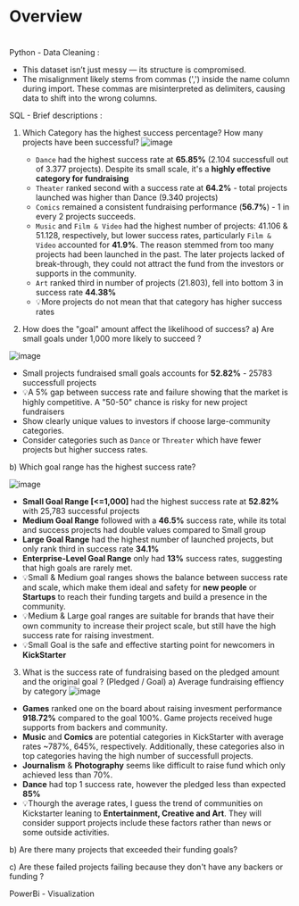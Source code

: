 # Overview

# 
Python - Data Cleaning :
- This dataset isn’t just messy — its structure is compromised.
- The misalignment likely stems from commas (',') inside the name column during import. These commas are misinterpreted as delimiters, causing data to shift into the wrong columns.

SQL - Brief descriptions :
1.  Which Category has the highest success percentage? How many projects have been successful?
![image](https://github.com/user-attachments/assets/b3de002d-eaac-486c-9c44-79f935acf337)
    - `Dance` had the highest success rate at **65.85%** (2.104 successfull out of 3.377 projects). Despite its small scale, it's a **highly effective category for fundraising**
    - `Theater` ranked second with a success rate at **64.2%** - total projects launched was higher than Dance (9.340 projects)
    - `Comics` remained a consistent fundraising performance (**56.7%**) - 1 in every 2 projects succeeds.
    - `Music` and `Film & Video` had the highest number of projects: 41.106 & 51.128, respectively, but lower success rates, particularly `Film & Video` accounted for **41.9%**. The reason stemmed from too many projects had been launched in the past. The later projects lacked of break-through, they could not attract the fund from the investors or supports in the community.
    - `Art` ranked third in number of projects (21.803), fell into bottom 3 in success rate **44.38%**
    - 💡More projects do not mean that that category has higher success rates

2. How does the "goal" amount affect the likelihood of success?
a) Are small goals under 1,000 more likely to succeed ?

![image](https://github.com/user-attachments/assets/76e42d0c-e226-413f-8011-e89320dd8393)
- Small projects fundraised small goals accounts for **52.82%** - 25783 successfull projects
- 💡A 5% gap between success rate and failure showing that the market is highly competitive. A "50-50" chance is risky for new project fundraisers
- Show clearly unique values to investors if choose large-community categories.
- Consider categories such as `Dance` or `Threater` which have fewer projects but higher success rates.

b) Which goal range has the highest success rate?

![image](https://github.com/user-attachments/assets/c6154a2e-eed5-4f9c-8c85-4a1b21c48d4a)

- **Small Goal Range [<=1,000]** had the highest success rate at **52.82%** with 25,783 successful projects
- **Medium Goal Range** followed with a **46.5%** success rate, while its total and success projects had double values compared to Small group
- **Large Goal Range** had the highest number of  launched projects, but only rank third in success rate **34.1%**
- **Enterprise-Level Goal Range** only had **13%** success rates, suggesting that high goals are rarely met.
- 💡Small & Medium goal ranges shows the balance  between success rate and scale, which make them ideal and safety for **new people** or **Startups** to reach their funding targets and build a presence in the community.
- 💡Medium & Large goal ranges are suitable for brands that have their own community to increase their project scale, but still have the high success rate for raising investment.
- 💡Small Goal is the safe and effective starting point for newcomers in **KickStarter**

3. What is the success rate of fundraising based on the pledged amount and the original goal ? (Pledged / Goal)
a) Average fundraising effiency by category
![image](https://github.com/user-attachments/assets/1f324c9c-074f-4811-b774-46a94ace69bf)
- **Games** ranked one on the board about raising invesment performance **918.72%** compared to the goal 100%. Game projects received huge supports from backers and community.
- **Music** and **Comics** are potential categories in KickStarter with average rates ~787%, 645%, respectively. Additionally, these categories also in top categories having the high number of successfull projects.
- **Journalism** & **Photography** seems like difficult to raise fund which only achieved less than 70%.
- **Dance** had top 1 success rate, however the pledged less than expected **85%**
- 💡Thourgh the average rates, I guess the trend of communities on Kickstarter leaning to **Entertainment, Creative and Art**. They will consider support projects include these factors rather than news or some outside activities.



b) Are there many projects that  exceeded their funding goals?

c) Are these failed projects failing because they don't have any backers or funding ?





PowerBi - Visualization
